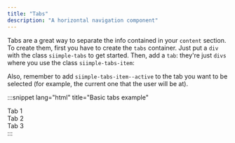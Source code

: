 ```yaml
---
title: "Tabs"
description: "A horizontal navigation component"
--- 
```


Tabs are a great way to separate the info contained in your `content` section. To create them, first you have to create the `tabs` container. Just put a `div` with the class `siimple-tabs` to get started. Then, add a `tab`: they're just `divs` where you use the class `siimple-tabs-item`:

Also, remember to add `siimple-tabs-item--active` to the tab you want to be selected (for example, the current one that the user will be at).

:::snippet lang="html" title="Basic tabs example"
<div class="siimple-tabs">
    <div class="siimple-tabs-item">Tab 1</div>
    <div class="siimple-tabs-item siimple-tabs-item--active">
        Tab 2
    </div>
    <div class="siimple-tabs-item">Tab 3</div>
</div>
:::


